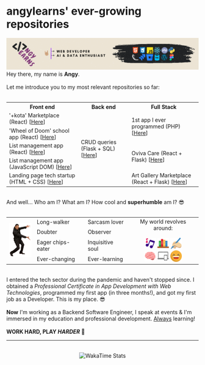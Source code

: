 <main class="container">
    <h1>angylearns' ever-growing repositories</h1>
    <img src="img/header.png">
    <section>
        Hey there, my name is <strong>Angy</strong>.<br><br>
        Let me introduce you to my most relevant repositories so far:<br><br>
        <table align="center">
            <tr>
                <th>Front end</th>
                <th>Back end</th>
                <th>Full Stack</th>
            </tr>
            <tr>
                <td>'+kota' Marketplace (React) [<a href="https://github.com/angylearns/marketplace_animals-p5e4">Here</a>]</td>
                <td rowspan="5">CRUD queries (Flask + SQL) [<a href="https://github.com/angylearns/bd_malaguenos">Here</a>]</td>
                <td rowspan="2">1st app I ever programmed (PHP) [<a href="https://github.com/angylearns/proyecto_IFCD0210">Here</a>]</td>
            </tr>
            <tr>
                <td>'Wheel of Doom' school app (React) [<a href="https://github.com/angylearns/wheel_of_doom">Here</a>]</td>
            </tr>
            <tr>
                <td>List management app (React) [<a href="https://github.com/angylearns/adminlistas_react">Here</a>]</td>
                <td rowspan="2">Oviva Care (React + Flask) [<a href="https://github.com/angylearns/oviva_care">Here</a>]</td>
            </tr>
            <tr>
                <td>List management app (JavaScript DOM) [<a href="https://github.com/angylearns/adminlistas_g4">Here</a>]</td>
            </tr>
            <tr>
                <td>Landing page tech startup (HTML + CSS) [<a href="https://github.com/angylearns/femtech_g3">Here</a>]</td>
                <td>Art Gallery Marketplace (React + Flask) [<a href="https://github.com/angylearns/full_stack-art_callery">Here</a>]</td>
            </tr>
        </table>
        <br>
        And well... Who am I? What am I? How cool and <strong>superhumble</strong> am I? 😎
        <br><br>
        <table align="center">
            <tr>
                <td rowspan="4">
                    <img src="img/willsmith.png" width="60px">
                </td>
                <td>Long-walker</td>
                <td>Sarcasm lover</td>
                <td align="center" rowspan="4">
                    My world revolves around:<br><br>
                    <img src="img/icons/music.svg" width="30px">
                    <img src="img/icons/books.svg" width="30px">
                    <img src="img/icons/writing.svg" width="30px"><br>
                    <img src="img/icons/brain.svg" width="30px">
                    <img src="img/icons/devices.svg" width="30px">
                    <img src="img/icons/laughing.svg" width="30px">
                </td>
            </tr>
            <tr>
                <td>Doubter</td>
                <td>Observer</td>
            </tr>
            <tr>
                <td>Eager chips-eater</td>
                <td>Inquisitive soul</td>
            </tr>
            <tr>
                <td>Ever-changing</td>
                <td>Ever-learning</td>
            </tr>
        </table><br>
        I entered the tech sector during the pandemic and haven't stopped since. I obtained a <em>Professional Certificate in App Development with Web Technologies</em>, programmed my first app (in three months!), and got my first job as a Developer. This is my place. 😎
        <br><br>
        <strong>Now</strong> I'm working as a Backend Software Engineer, I speak at events & I'm immersed in my education and professional development. <u>Always</u> learning!
        <br><br>
        <strong>WORK HARD, PLAY <em>HARDER</em></strong> 🤘
    </section>
    <hr>
    <br>
    <div align="center"><img src="https://github-readme-stats.vercel.app/api/wakatime?username=angylearns&layout=compact&custom_title=How%20obsessed%20I've%20been%20with%20coding%20in%20the%20last%207%20days&theme=highcontrast" alt="WakaTime Stats" width="600px"></div>
</main>
